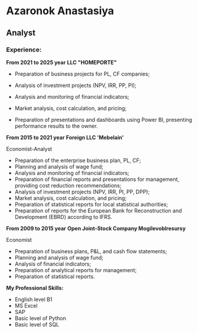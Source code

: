 # Azaronok Anastasiya

## Analyst

### Experience:

__From 2021 to 2025 year__
__LLC "HOMEPORTE"__

* Preparation of business projects for PL, CF companies;

* Analysis of investment projects (NPV, IRR, PP, PI);
* Analysis and monitoring of financial indicators;
* Market analysis, cost calculation, and pricing;
* Preparation of presentations and dashboards using Power BI, presenting performance results to the owner.

__From 2015 to 2021 year__
__Foreign LLC 'Mebelain'__

Economist-Analyst

* Preparation of the enterprise business plan, PL, CF;
* Planning and analysis of wage fund;
* Analysis and monitoring of financial indicators;
* Preparation of financial reports and presentations for management, providing cost reduction recommendations;
* Analysis of investment projects (NPV, IRR, PI, PP, DPP);
* Market analysis, cost calculation, and pricing;
* Preparation of statistical reports for local statistical authorities;
* Preparation of reports for the European Bank for Reconstruction and Development (EBRD) according to IFRS.

__From 2009 to 2015 year__
__Open Joint-Stock Company Mogilevoblresursy__

Economist

* Preparation of business plans, P&L, and cash flow statements;
* Planning and analysis of wage fund;
* Analysis of financial indicators;
* Preparation of analytical reports for management;
* Preparation of statistical reports.


__My Professional Skills:__
* English level B1
* MS Excel
* SAP
* Basic level of Python
* Basic level of SQL





